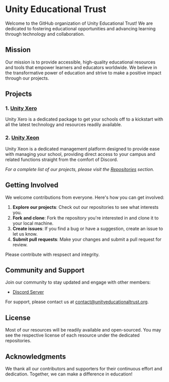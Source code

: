 # Unity Educational Trust

Welcome to the GitHub organization of Unity Educational Trust! We are dedicated to fostering educational opportunities and advancing learning through technology and collaboration.

## Mission

Our mission is to provide accessible, high-quality educational resources and tools that empower learners and educators worldwide. We believe in the transformative power of education and strive to make a positive impact through our projects.

## Projects

### 1. [Unity Xero](https://coming.soon)
Unity Xero is a dedicated package to get your schools off to a kickstart with all the latest technology and resources readily available.

### 2. [Unity Xeon](https://coming.soon)
Unity Xeon is a dedicated management platform designed to provide ease with managing your school, providing direct access to your campus and related functions straight from the comfort of Discord.

_For a complete list of our projects, please visit the [Repositories](https://github.com/Unity-Educational-Trust?tab=repositories) section._

## Getting Involved

We welcome contributions from everyone. Here's how you can get involved:

1. **Explore our projects**: Check out our repositories to see what interests you.
2. **Fork and clone**: Fork the repository you're interested in and clone it to your local machine.
3. **Create issues**: If you find a bug or have a suggestion, create an issue to let us know.
4. **Submit pull requests**: Make your changes and submit a pull request for review.

Please contribute with respsect and integrity.

## Community and Support

Join our community to stay updated and engage with other members:

- [Discord Server](https://discord.com/invite/9vR4fn9URH)

For support, please contact us at [contact@unityeducationaltrust.org](mailto:contact@unityeducationaltrust.org).

## License

Most of our resources will be readily available and open-sourced. You may see the respective license of each resource under the dedicated repositories.

## Acknowledgments

We thank all our contributors and supporters for their continuous effort and dedication. Together, we can make a difference in education!
